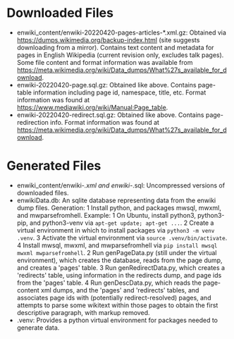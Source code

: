 Downloaded Files
================
-   enwiki\_content/enwiki-20220420-pages-articles-*.xml.gz:
    Obtained via https://dumps.wikimedia.org/backup-index.html (site suggests downloading from a mirror).
    Contains text content and metadata for pages in English Wikipedia (current revision only, excludes talk pages).
    Some file content and format information was available from
    https://meta.wikimedia.org/wiki/Data_dumps/What%27s_available_for_download.
-   enwiki-20220420-page.sql.gz:
    Obtained like above. Contains page-table information including page id, namespace, title, etc.
    Format information was found at https://www.mediawiki.org/wiki/Manual:Page_table.
-   enwiki-20220420-redirect.sql.gz:
    Obtained like above. Contains page-redirection info.
    Format information was found at https://meta.wikimedia.org/wiki/Data_dumps/What%27s_available_for_download.

Generated Files
===============
-   enwiki\_content/enwiki-*.xml and enwiki-*.sql:
    Uncompressed versions of downloaded files.
-   enwikiData.db:
    An sqlite database representing data from the enwiki dump files.
    Generation: 
    1   Install python, and packages mwsql, mwxml, and mwparsefromhell. Example:
        1   On Ubuntu, install python3, python3-pip, and python3-venv via `apt-get update; apt-get ...`.
        2   Create a virtual environment in which to install packages via `python3 -m venv .venv`.
        3   Activate the virtual environment via `source .venv/bin/activate`.
        4   Install mwsql, mwxml, and mwparsefromhell via `pip install mwsql mwxml mwparsefromhell`.
    2   Run genPageData.py (still under the virtual environment), which creates the database,
        reads from the page dump, and creates a 'pages' table.
    3   Run genRedirectData.py, which creates a 'redirects' table, using information in the redirects dump,
        and page ids from the 'pages' table.
    4   Run genDescData.py, which reads the page-content xml dumps, and the 'pages' and 'redirects' tables,
        and associates page ids with (potentially redirect-resolved) pages, and attempts to parse some
        wikitext within those pages to obtain the first descriptive paragraph, with markup removed.
-   .venv:
    Provides a python virtual environment for packages needed to generate data.

